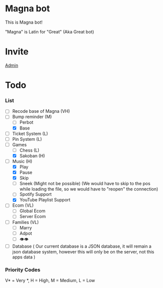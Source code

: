 # Magna bot

This is Magna bot!

"Magna" is Latin for "Great" (Aka Great bot)

# Invite

[Admin](https://discord.com/api/oauth2/authorize?client_id=793281470696652821&permissions=8&scope=bot%20applications.commands)

# Todo

### List

- [ ] Recode base of Magna (VH)
- [ ] Bump reminder (M)
  - [ ] Perbot
  - [x] Base
- [ ] Ticket System (L)
- [ ] Pin System (L)
- [ ] Games 
  - [ ] Chess (L)
  - [x] Sakoban (H)
- [ ] Music (H)
  - [x] Play
  - [x] Pause
  - [x] Skip
  - [ ] Sneek (Might not be possible) (We would have to skip to the pos while loading the file, so we would have to "reopen" the connection)
  - [ ] Spotify Support
  - [x] YouTube Playlist Support
- [ ] Ecom (VL)
  - [ ] Global Ecom
  - [ ] Server Ecom
- [ ] Families (VL)
  - [ ] Marry
  - [ ] Adpot
  - [ ] 👁️👁️
- [ ] Database ( Our current database is a JSON database, it will remain a json database system, however this will only be on the server, not this apps data )
  
### Priority Codes

V* = Very *, H = High, M = Medium, L = Low